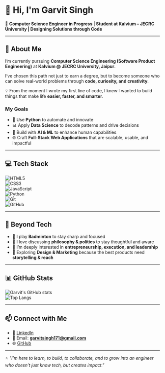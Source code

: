 # 👋 Hi, I'm Garvit Singh  

🚀 **Computer Science Engineer in Progress | Student at Kalvium – JECRC University | Designing Solutions through Code**  

---

## 🌟 About Me  
I’m currently pursuing **Computer Science Engineering (Software Product Engineering)** at **Kalvium @ JECRC University, Jaipur**.  

I’ve chosen this path not just to earn a degree, but to become someone who can solve real-world problems through **code, curiosity, and creativity**.  

💡 From the moment I wrote my first line of code, I knew I wanted to build things that make life **easier, faster, and smarter**.  

### My Goals  
- 🔄 Use **Python** to automate and innovate  
- 📊 Apply **Data Science** to decode patterns and drive decisions  
- 🧠 Build with **AI & ML** to enhance human capabilities  
- 🌐 Craft **Full-Stack Web Applications** that are scalable, usable, and impactful  

---

## 💻 Tech Stack  
![HTML5](https://img.shields.io/badge/HTML5-E34F26?style=for-the-badge&logo=html5&logoColor=white)  
![CSS3](https://img.shields.io/badge/CSS3-1572B6?style=for-the-badge&logo=css3&logoColor=white)  
![JavaScript](https://img.shields.io/badge/JavaScript-F7DF1E?style=for-the-badge&logo=javascript&logoColor=black)  
![Python](https://img.shields.io/badge/Python-3776AB?style=for-the-badge&logo=python&logoColor=white)  
![Git](https://img.shields.io/badge/Git-F05032?style=for-the-badge&logo=git&logoColor=white)  
![GitHub](https://img.shields.io/badge/GitHub-181717?style=for-the-badge&logo=github&logoColor=white)  

---

## 🌱 Beyond Tech  
- 🏸 I play **Badminton** to stay sharp and focused  
- 🧠 I love discussing **philosophy & politics** to stay thoughtful and aware  
- 💼 I’m deeply interested in **entrepreneurship, execution, and leadership**  
- 🎨 Exploring **Design & Marketing** because the best products need **storytelling & reach**  

---

## 📊 GitHub Stats  
![Garvit's GitHub stats](https://github-readme-stats.vercel.app/api?username=garvitsingh171&show_icons=true&theme=tokyonight)  
![Top Langs](https://github-readme-stats.vercel.app/api/top-langs/?username=garvitsingh171&layout=compact&theme=tokyonight)  

---

## 📫 Connect with Me  
- 💼 [LinkedIn](https://www.linkedin.com/in/garvitsingh171)  
- 📧 Email: **garvitsingh171@gmail.com**  
- 🌐 [GitHub](https://github.com/garvitsingh171)  

---

⭐ _"I’m here to learn, to build, to collaborate, and to grow into an engineer who doesn’t just know tech, but creates impact."_  
